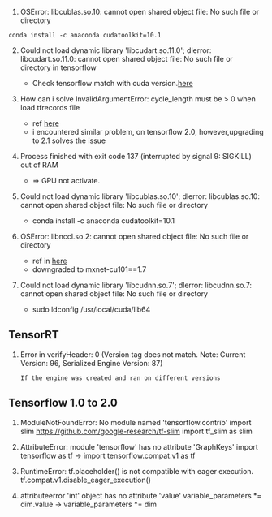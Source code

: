 1. OSError: libcublas.so.10: cannot open shared object file: No such file or directory

```conda install -c anaconda cudatoolkit=10.1```

2. Could not load dynamic library 'libcudart.so.11.0'; dlerror: libcudart.so.11.0: cannot open shared object file: No such file or directory in tensorflow
   + Check tensorflow match with cuda version.[here](https://www.tensorflow.org/install/source#gpu)
   
3. How can i solve InvalidArgumentError: cycle_length must be > 0 when load tfrecords file
   + ref [here](https://stackoverflow.com/questions/59775373/how-can-i-solve-invalidargumenterror-cycle-length-must-be-0-when-load-tfrecor)
   + i encountered similar problem, on tensorflow 2.0, however,upgrading to 2.1 solves the issue

3. Process finished with exit code 137 (interrupted by signal 9: SIGKILL) out of RAM 
   + => GPU not activate.

4. Could not load dynamic library 'libcublas.so.10'; dlerror: libcublas.so.10: cannot open shared object file: No such file or directory
   + conda install -c anaconda cudatoolkit=10.1
   
5. OSError: libnccl.so.2: cannot open shared object file: No such file or directory
   + ref in [here](https://stackoverflow.com/questions/66786887/getting-oserror-libnccl-so-2-while-importing-mxnet)
   + downgraded to mxnet-cu101==1.7 

5. Could not load dynamic library 'libcudnn.so.7'; dlerror: libcudnn.so.7: cannot open shared object file: No such file or directory
   + sudo ldconfig /usr/local/cuda/lib64

## TensorRT

1. Error in verifyHeader: 0 (Version tag does not match. Note: Current Version: 96, Serialized Engine Version: 87)
    
    ```If the engine was created and ran on different versions```

## Tensorflow 1.0 to 2.0

1. ModuleNotFoundError: No module named 'tensorflow.contrib' import slim
   https://github.com/google-research/tf-slim
   import tf_slim as slim
   
2. AttributeError: module 'tensorflow' has no attribute 'GraphKeys'
   import tensorflow as tf -> import tensorflow.compat.v1 as tf
   
3. RuntimeError: tf.placeholder() is not compatible with eager execution.
   tf.compat.v1.disable_eager_execution()
   
4. attributeerror 'int' object has no attribute 'value'
   variable_parameters *= dim.value -> variable_parameters *= dim